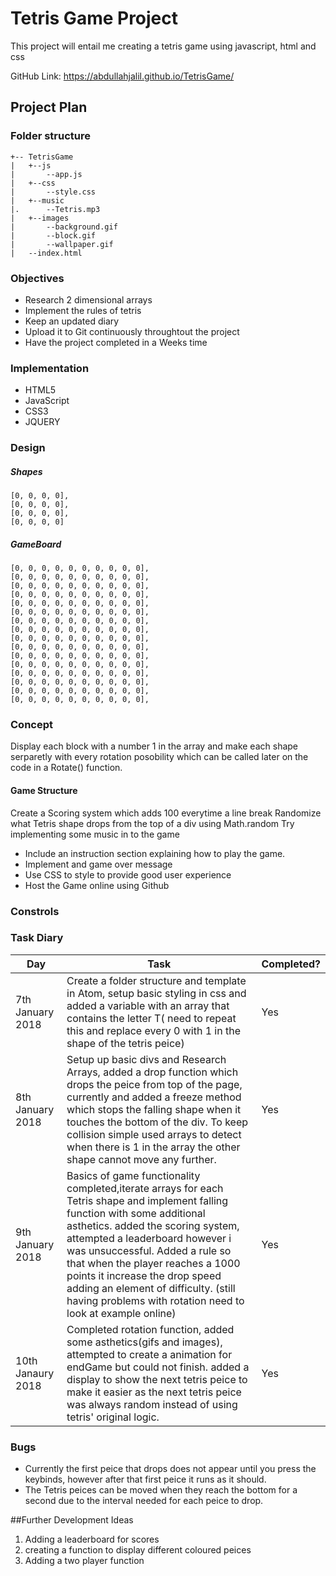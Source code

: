 # Tetris Game Project

This project will entail me creating a tetris game using javascript, html and css

GitHub Link: https://abdullahjalil.github.io/TetrisGame/

## Project Plan

### Folder structure

```
+-- TetrisGame
|	+--js
|		--app.js
|	+--css
|		--style.css
|  	+--music
|.    	--Tetris.mp3
|	+--images
|		--background.gif
|     	--block.gif
|     	--wallpaper.gif
|	--index.html
```

### Objectives
* Research 2 dimensional arrays
* Implement the rules of tetris
* Keep an updated diary 
* Upload it to Git continuously throughtout the project
* Have the project completed in a Weeks time

### Implementation

* HTML5
* JavaScript
* CSS3
* JQUERY

### Design 

##### Shapes
	[0, 0, 0, 0],
	[0, 0, 0, 0],
	[0, 0, 0, 0],
	[0, 0, 0, 0]
	
##### GameBoard
	[0, 0, 0, 0, 0, 0, 0, 0, 0, 0],
	[0, 0, 0, 0, 0, 0, 0, 0, 0, 0],
	[0, 0, 0, 0, 0, 0, 0, 0, 0, 0],
	[0, 0, 0, 0, 0, 0, 0, 0, 0, 0],
	[0, 0, 0, 0, 0, 0, 0, 0, 0, 0],
	[0, 0, 0, 0, 0, 0, 0, 0, 0, 0],
	[0, 0, 0, 0, 0, 0, 0, 0, 0, 0],
	[0, 0, 0, 0, 0, 0, 0, 0, 0, 0],
	[0, 0, 0, 0, 0, 0, 0, 0, 0, 0],
	[0, 0, 0, 0, 0, 0, 0, 0, 0, 0],
	[0, 0, 0, 0, 0, 0, 0, 0, 0, 0],
	[0, 0, 0, 0, 0, 0, 0, 0, 0, 0],
	[0, 0, 0, 0, 0, 0, 0, 0, 0, 0],
	[0, 0, 0, 0, 0, 0, 0, 0, 0, 0],
	[0, 0, 0, 0, 0, 0, 0, 0, 0, 0],
	[0, 0, 0, 0, 0, 0, 0, 0, 0, 0],
	
### Concept

Display each block with a number 1 in the array and make each shape serparetly
with every rotation posobility which can be called later on the code in a Rotate() function. 
	
#### Game Structure

Create a Scoring system which adds 100 everytime a line break
Randomize what Tetris shape drops from the top of a div using Math.random
Try implementing some music in to the game
* Include an instruction section explaining how to play the game.
* Implement and game over message
* Use CSS to style to provide good user experience
* Host the Game online using Github

### Constrols


### Task Diary

| Day                                                                         | Task| Completed? |  
|------------------------------------------------------------------------------|-----------|--------------------|
|7th January 2018                                                        | Create a folder structure and template in Atom, setup basic styling in css and added a variable with an array that contains the letter T( need to repeat this and replace every 0 with 1 in the shape of the tetris peice)          |        Yes          |  
|8th January 2018                                                   | Setup up basic divs and Research Arrays, added a drop function which drops the peice from top of the page, currently and added a freeze method which stops the falling shape when it touches the bottom of the div. To keep collision simple used arrays to detect when there is 1 in the array the other shape cannot move any further.          | Yes                    |   
|9th January 2018                            |  Basics of game functionality completed,iterate arrays for each Tetris shape and implement falling function with some additional asthetics. added the scoring system, attempted a leaderboard however i was unsuccessful. Added a rule so that when the player reaches a 1000 points it increase the drop speed adding an element of difficulty. (still having problems with rotation need to look at example online)       |       Yes             |   
| 10th Janaury 2018          | Completed rotation function, added some asthetics(gifs and images), attempted to create a animation for endGame but could not finish. added a display to show the next tetris peice to make it easier as the next tetris peice was always random instead of using tetris' original logic.         |  Yes                  |   

### Bugs

* Currently the first peice that drops does not appear until you press the keybinds, however after that first peice it runs as it should.
* The Tetris peices can be moved when they reach the bottom for a second due to the interval needed for each peice to drop.

##Further Development Ideas

1. Adding a leaderboard for scores
2. creating a function to display different coloured peices 
3. Adding a two player function

